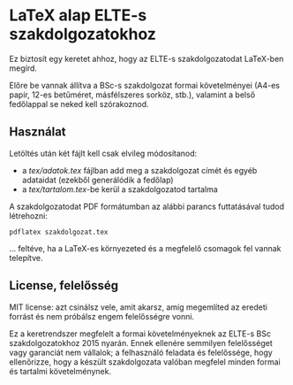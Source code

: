 LaTeX alap ELTE-s szakdolgozatokhoz
===============================

Ez biztosít egy keretet ahhoz, hogy az ELTE-s szakdolgozatodat LaTeX-ben megírd.

Előre be vannak állítva a BSc-s szakdolgozat formai követelményei (A4-es papír, 12-es betűméret, másfélszeres sorköz, stb.), valamint a belső fedőlappal se neked kell szórakoznod.

Használat
-----------------------

Letöltés után két fájlt kell csak elvileg módosítanod:

* a _tex/adatok.tex_ fájlban add meg a szakdolgozat címét és egyéb adataidat (ezekből generálódik a fedőlap)
* a _tex/tartalom.tex_-be kerül a szakdolgozatod tartalma

A szakdolgozatodat PDF formátumban az alábbi parancs futtatásával tudod létrehozni:

	pdflatex szakdolgozat.tex

... feltéve, ha a LaTeX-es környezeted és a megfelelő csomagok fel vannak telepítve.

License, felelősség
--------------------------------

MIT license: azt csinálsz vele, amit akarsz, amíg megemlíted az eredeti forrást és nem próbálsz engem felelősségre vonni.

Ez a keretrendszer megfelelt a formai követelményeknek az ELTE-s BSc szakdolgozatokhoz 2015 nyarán. Ennek ellenére semmilyen felelősséget vagy garanciát nem vállalok; a felhasználó feladata és felelőssége, hogy ellenőrizze, hogy a készült szakdolgozata valóban megfelel minden formai és tartalmi követelménynek.

